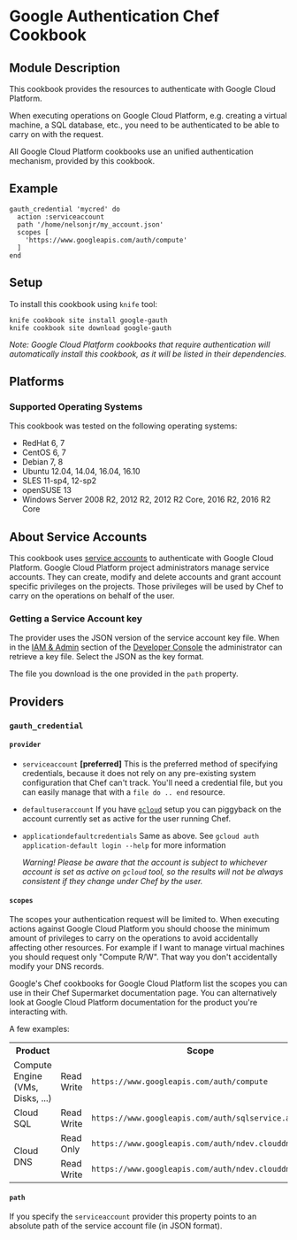 # Google Authentication Chef Cookbook

## Module Description

This cookbook provides the resources to authenticate with Google Cloud Platform.

When executing operations on Google Cloud Platform, e.g. creating a virtual
machine, a SQL database, etc., you need to be authenticated to be able to carry
on with the request.

All Google Cloud Platform cookbooks use an unified authentication mechanism,
provided by this cookbook.

## Example

```chef
gauth_credential 'mycred' do
  action :serviceaccount
  path '/home/nelsonjr/my_account.json'
  scopes [
    'https://www.googleapis.com/auth/compute'
  ]
end
```

## Setup

To install this cookbook using `knife` tool:

    knife cookbook site install google-gauth
    knife cookbook site download google-gauth

_Note: Google Cloud Platform cookbooks that require authentication will
automatically install this cookbook, as it will be listed in their
dependencies._

## Platforms

### Supported Operating Systems

This cookbook was tested on the following operating systems:

* RedHat 6, 7
* CentOS 6, 7
* Debian 7, 8
* Ubuntu 12.04, 14.04, 16.04, 16.10
* SLES 11-sp4, 12-sp2
* openSUSE 13
* Windows Server 2008 R2, 2012 R2, 2012 R2 Core, 2016 R2, 2016 R2 Core

## About Service Accounts

This cookbook uses [service accounts][doc-accounts] to authenticate with Google
Cloud Platform. Google Cloud Platform project administrators manage service
accounts.  They can create, modify and delete accounts and grant account
specific privileges on the projects. Those privileges will be used by Chef to
carry on the operations on behalf of the user.

### Getting a Service Account key

The provider uses the JSON version of the service account key file. When in the
[IAM & Admin][iam-admin] section of the [Developer Console][console] the
administrator can retrieve a key file. Select the JSON as the key format.

The file you download is the one provided in the `path` property.

## Providers

### `gauth_credential`

#### `provider`

- `serviceaccount` **[preferred]**
	This is the preferred method of specifying credentials, because it does not
	rely on any pre-existing system configuration that Chef can't track. You'll
	need a credential file, but you can easily manage that with a `file do .. end`
	resource.

- `defaultuseraccount`
  If you have [`gcloud`][gcloud] setup you can piggyback on the account
  currently set as active for the user running Chef.

- `applicationdefaultcredentials`
  Same as above. See `gcloud auth application-default login --help` for more
  information

	_Warning! Please be aware that the account is subject to whichever account is
	set as active on `gcloud` tool, so the results will not be always consistent
	if they change under Chef by the user._

#### `scopes`

The scopes your authentication request will be limited to. When executing
actions against Google Cloud Platform you should choose the minimum amount of
privileges to carry on the operations to avoid accidentally affecting other
resources. For example if I want to manage virtual machines you should request
only "Compute R/W". That way you don't accidentally modify your DNS records.

Google's Chef cookbooks for Google Cloud Platform list the scopes you can use in
their Chef Supermarket documentation page. You can alternatively look at Google
Cloud Platform documentation for the product you're interacting with.

A few examples:

<table>
  <tr>
    <th>Product</th>
    <th colspan='2'>Scope</th>
  </tr>
  <tr>
    <td>Compute Engine (VMs, Disks, ...)</td>
    <td>Read Write</td>
    <td><code>https://www.googleapis.com/auth/compute</code></td>
  </tr>
  <tr>
    <td>Cloud SQL</td>
    <td>Read Write</td>
    <td><code>https://www.googleapis.com/auth/sqlservice.admin</code></td>
  </tr>
  <tr>
    <td rowspan='2'>Cloud DNS</td>
    <td>Read Only</td>
    <td><code>https://www.googleapis.com/auth/ndev.clouddns.readonly</code></td>
  </tr>
  <tr>
    <td>Read Write</td>
    <td><code>https://www.googleapis.com/auth/ndev.clouddns.readwrite</code></td>
  </tr>
</table>


#### `path`

If you specify the `serviceaccount` provider this property points to an absolute
path of the service account file (in JSON format).


[gcloud]: https://cloud.google.com/sdk
[console]: https://cloud.google.com/console
[doc-accounts]: https://cloud.google.com/compute/docs/access/service-accounts
[iam-admin]: https://console.cloud.google.com/iam-admin/serviceaccounts/project
